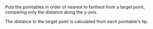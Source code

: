 Puts the pointables in order of nearest to farthest from a target point, comparing only the distance along the y-axis.

The distance to the target point is calculated from each pointable's tip.
